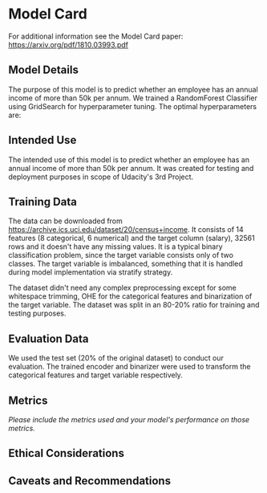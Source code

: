 # Model Card

For additional information see the Model Card paper: https://arxiv.org/pdf/1810.03993.pdf

## Model Details
The purpose of this model is to predict whether an employee has an annual income of more than 50k per annum.
We trained a RandomForest Classifier using GridSearch for hyperparameter tuning. The optimal hyperparameters are:
## Intended Use
The intended use of this model is to predict whether an employee has an annual income of more than 50k per annum.
It was created for testing and deployment purposes in scope of Udacity's 3rd Project.
## Training Data
The data can be downloaded from https://archive.ics.uci.edu/dataset/20/census+income. It consists of 14 features (8 categorical, 6 numerical) and the target column (salary), 32561 rows and it doesn't have any missing values. It is a typical binary classification problem, since the target variable consists only of two classes. The target variable is imbalanced, something that it is handled during model implementation via stratify strategy.

The dataset didn't need any complex preprocessing except for some whitespace trimming, OHE for the categorical features and binarization of the target variable. The dataset was split in an 80-20% ratio for training and testing purposes.
## Evaluation Data
We used the test set (20% of the original dataset) to conduct our evaluation. The trained encoder and binarizer were used to transform the categorical features and target variable respectively.
## Metrics
_Please include the metrics used and your model's performance on those metrics._

## Ethical Considerations

## Caveats and Recommendations
